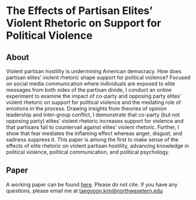 # The Effects of Partisan Elites’ Violent Rhetoric on Support for Political Violence 

## About

Violent partisan hostility is undermining American democracy. How does partisan elites’ violent rhetoric shape support for political violence? Focused on social media communication where individuals are exposed to elite messages from both sides of the partisan divide, I conduct an online experiment to examine the impact of co-party and opposing party elites’ violent rhetoric on support for political violence and the medating role of emotions in the process. Drawing insights from theories of opinion leadership and inter-group conflict, I demonstrate that co-party (but not opposing party) elites’ violent rhetoric increases support for violence and that partisans fail to countervail against elites’ violent rhetoric. Further, I show that fear mediates the inflaming effect whereas anger, disgust, and sadness suppress it. This paper is among the first to make sense of the effects of elite rhetoric on violent partisan hostility, advancing knowledge in political violence, political communication, and political psychology.

## Paper

A working paper can be found [here](https://github.com/taegyoon-kim/violent_political_rheotric_support_violence/blob/main/partisan_elite_violence_effect_main.pdf). Please do not cite. If you have any questions, please email me at taegyoon.kim@northwesetern.edu
